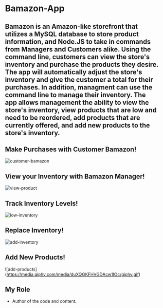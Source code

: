 # Bamazon-App

## Bamazon is an Amazon-like storefront that utilizes a MySQL database to store product information, and Node.JS to take in commands from Managers and Customers alike.  Using the command line, customers can view the store's inventory and purchase the products they desire.  The app will automatically adjust the store's inventory and give the customer a total for their purchases.  In addition, managment can use the command line to manage their inventory.  The app allows management the ability to view the store's inventory, view products that are low and need to be reordered, add products that are currently offered, and add new products to the store's inventory.  

## Make Purchases with Customer Bamazon!
![customer-bamazon](https://media.giphy.com/media/SqSZ2cLbr96RgaOTO8/giphy.gif)

## View your Inventory with Bamazon Manager!
![view-product](https://media.giphy.com/media/VhRPu3igrcYVdrtDfw/giphy.gif)

## Track Inventory Levels!
![low-inventory](https://media.giphy.com/media/cNYiMzFndjaH1RKOqw/giphy.gif)

## Replace Inventory!
![add-inventory](https://media.giphy.com/media/YmcCu6SBAaVw7xppdF/giphy.gif)

## Add New Products!
![add-products] (https://media.giphy.com/media/duXQGKFHVGDAcw1IOc/giphy.gif)


## My Role

* Author of the code and content.  


   

